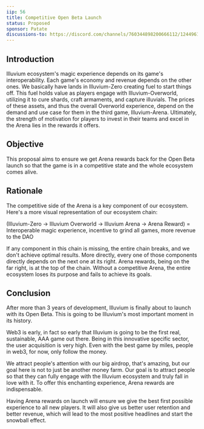 ```yaml
---
iip: 56
title: Competitive Open Beta Launch
status: Proposed
sponsor: Patate
discussions-to: https://discord.com/channels/760344898200666112/1244961081722540143
---
```


## Introduction
Illuvium ecosystem's magic experience depends on its game's interoperability. Each game's economy and revenue depends on the other ones. We basically have lands in Illuvium-Zero creating fuel to start things off. This fuel holds value as players engage with Illuvium-Overworld, utilizing it to cure shards, craft armaments, and capture illuvials. The prices of these assets, and thus the overall Overworld experience, depend on the demand and use case for them in the third game, Illuvium-Arena. Ultimately, the strength of motivation for players to invest in their teams and excel in the Arena lies in the rewards it offers.

## Objective
This proposal aims to ensure we get Arena rewards back for the Open Beta launch so that the game is in a competitive state and the whole ecosystem comes alive.

## Rationale
The competitive side of the Arena is a key component of our ecosystem. Here's a more visual representation of our ecosystem chain:

(Illuvium-Zero → Illuvium Overworld → Illuvium Arena → Arena Reward) = 
Interoperable magic experience, incentive to grind all games, more revenue to the DAO

If any component in this chain is missing, the entire chain breaks, and we don't achieve optimal results. More directly, every one of those components directly depends on the next one at its right. Arena rewards, being on the far right, is at the top of the chain. Without a competitive Arena, the entire ecosystem loses its purpose and fails to achieve its goals.

## Conclusion
After more than 3 years of development, Illuvium is finally about to launch with its Open Beta. This is going to be Illuvium's most important moment in its history.

Web3 is early, in fact so early that Illuvium is going to be the first real, sustainable, AAA game out there. Being in this innovative specific sector, the user acquisition is very high. Even with the best game by miles, people in web3, for now, only follow the money.

We attract people's attention with our big airdrop, that's amazing, but our goal here is not to just be another money farm. Our goal is to attract people so that they can fully engage with the Illuvium ecosystem and truly fall in love with it. To offer this enchanting experience, Arena rewards are indispensable.

Having Arena rewards on launch will ensure we give the best first possible experience to all new players. It will also give us better user retention and better revenue, which will lead to the most positive headlines and start the snowball effect.
